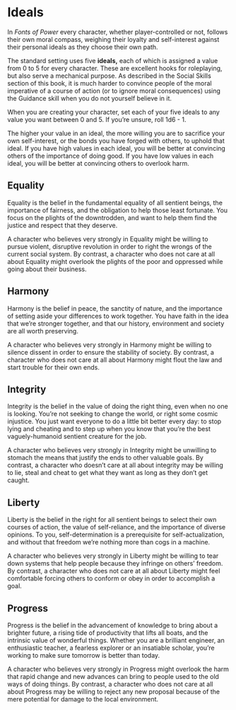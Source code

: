 # Ideals
In *Fonts of Power* every character, whether player-controlled or not, follows their own moral compass, weighing their loyalty and self-interest against their personal ideals as they choose their own path. 

The standard setting uses five **ideals,** each of which is assigned a value from 0 to 5 for every character. These are excellent hooks for roleplaying, but also serve a mechanical purpose. As described in the Social Skills section of this book, it is much harder to convince people of the moral imperative of a course of action (or to ignore moral consequences) using the Guidance skill when you do not yourself believe in it.

When you are creating your character, set each of your five ideals to any value you want between 0 and 5. If you’re unsure, roll 1d6 - 1.

The higher your value in an ideal, the more willing you are to sacrifice your own self-interest, or the bonds you have forged with others, to uphold that ideal. If you have high values in each ideal, you will be better at convincing others of the importance of doing good. If you have low values in each ideal, you will be better at convincing others to overlook harm.

## Equality
Equality is the belief in the fundamental equality of all sentient beings, the importance of fairness, and the obligation to help those least fortunate. You focus on the plights of the downtrodden, and want to help them find the justice and respect that they deserve. 

A character who believes very strongly in Equality might be willing to pursue violent, disruptive revolution in order to right the wrongs of the current social system. By contrast, a character who does not care at all about Equality might overlook the plights of the poor and oppressed while going about their business.

## Harmony
Harmony is the belief in peace, the sanctity of nature, and the importance of setting aside your differences to work together. You have faith in the idea that we’re stronger together, and that our history, environment and society are all worth preserving.

A character who believes very strongly in Harmony might be willing to silence dissent in order to ensure the stability of society. By contrast, a character who does not care at all about Harmony might flout the law and start trouble for their own ends.

## Integrity
Integrity is the belief in the value of doing the right thing, even when no one is looking. You’re not seeking to change the world, or right some cosmic injustice. You just want everyone to do a little bit better every day: to stop lying and cheating and to step up when you know that you’re the best vaguely-humanoid sentient creature for the job.

A character who believes very strongly in Integrity might be unwilling to stomach the means that justify the ends to other valuable goals. By contrast, a character who doesn’t care at all about integrity may be willing to lie, steal and cheat to get what they want as long as they don’t get caught.

## Liberty
Liberty is the belief in the right for all sentient beings to select their own courses of action, the value of self-reliance, and the importance of diverse opinions. To you, self-determination is a prerequisite for self-actualization, and without that freedom we’re nothing more than cogs in a machine.

A character who believes very strongly in Liberty might be willing to tear down systems that help people because they infringe on others’ freedom. By contrast, a character who does not care at all about Liberty might feel comfortable forcing others to conform or obey in order to accomplish a goal.

## Progress
Progress is the belief in the advancement of knowledge to bring about a brighter future, a rising tide of productivity that lifts all boats, and the intrinsic value of wonderful things. Whether you are a brilliant engineer, an enthusiastic teacher, a fearless explorer or an insatiable scholar, you’re working to make sure tomorrow is better than today.

A character who believes very strongly in Progress might overlook the harm that rapid change and new advances can bring to people used to the old ways of doing things. By contrast, a character who does not care at all about Progress may be willing to reject any new proposal because of the mere potential for damage to the local environment.
